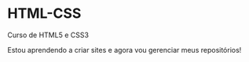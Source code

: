 # HTML-CSS
 Curso de HTML5 e CSS3  

 Estou aprendendo a criar sites e agora vou gerenciar meus repositórios!
